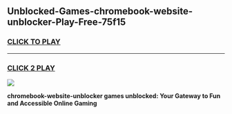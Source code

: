 
## Unblocked-Games-chromebook-website-unblocker-Play-Free-75f15
<h3>
<a href="https://premium76.site?title=chromebook-website-unblocker&ref=18A1">CLICK TO PLAY</a></h3>
<hr>

<h3>
<a href="https://premium76.site?title=chromebook-website-unblocker&ref=18A1">CLICK 2 PLAY</a>
  
</h3>

<a href="https://premium76.site?title=chromebook-website-unblocker&ref=18A1"><img src="https://clearcache.store/games.png"></a>


**chromebook-website-unblocker games unblocked: Your Gateway to Fun and Accessible Online Gaming**
